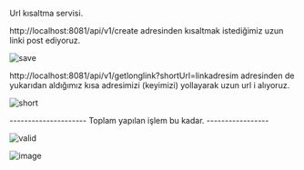 Url kısaltma servisi.

http://localhost:8081/api/v1/create adresinden kısaltmak istediğimiz uzun linki post ediyoruz.

![save](https://user-images.githubusercontent.com/6651143/209711966-1a2a471a-f46b-44b0-be3c-28c33a7b4dda.png)


http://localhost:8081/api/v1/getlonglink?shortUrl=linkadresim  adresinden de yukarıdan aldığımız kısa adresimizi (keyimizi) yollayarak uzun url i alıyoruz.

![short](https://user-images.githubusercontent.com/6651143/209711962-25c1b966-a380-4bfa-8ae6-0ed6872b7e64.png)

---------------------  Toplam yapılan işlem bu kadar. -----------------




![valid](https://user-images.githubusercontent.com/6651143/209711964-8f9c4342-60b2-4984-a07e-44fd93c50cc4.png)

![image](https://user-images.githubusercontent.com/6651143/209712252-3e3b9b7c-cfbb-4ec6-8c9a-c1018da51013.png)
